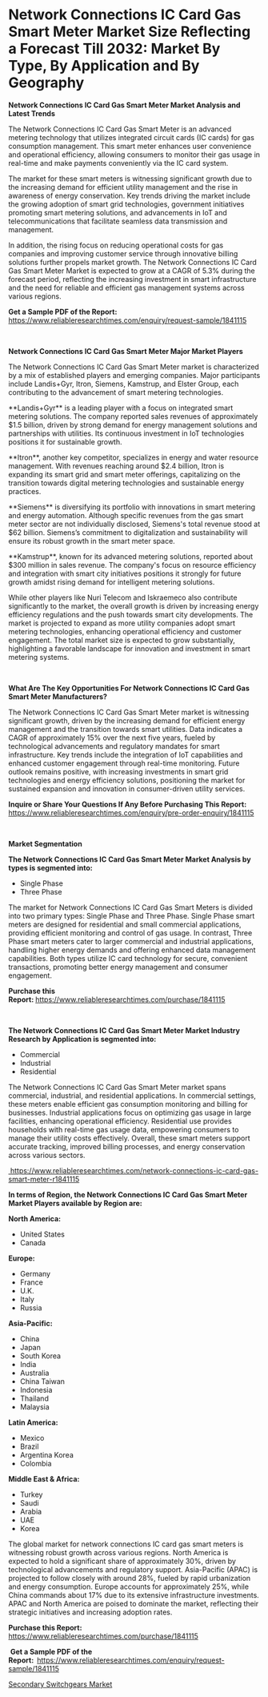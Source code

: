 <p><h1>Network Connections IC Card Gas Smart Meter Market Size Reflecting a Forecast Till 2032: Market By Type, By Application and By Geography</h1></p><p><strong>Network Connections IC Card Gas Smart Meter Market Analysis and Latest Trends</strong></p>
<p><p>The Network Connections IC Card Gas Smart Meter is an advanced metering technology that utilizes integrated circuit cards (IC cards) for gas consumption management. This smart meter enhances user convenience and operational efficiency, allowing consumers to monitor their gas usage in real-time and make payments conveniently via the IC card system. </p><p>The market for these smart meters is witnessing significant growth due to the increasing demand for efficient utility management and the rise in awareness of energy conservation. Key trends driving the market include the growing adoption of smart grid technologies, government initiatives promoting smart metering solutions, and advancements in IoT and telecommunications that facilitate seamless data transmission and management. </p><p>In addition, the rising focus on reducing operational costs for gas companies and improving customer service through innovative billing solutions further propels market growth. The Network Connections IC Card Gas Smart Meter Market is expected to grow at a CAGR of 5.3% during the forecast period, reflecting the increasing investment in smart infrastructure and the need for reliable and efficient gas management systems across various regions.</p></p>
<p><strong>Get a Sample PDF of the Report:&nbsp;</strong> <a href="https://www.reliableresearchtimes.com/enquiry/request-sample/1841115?utm_campaign=3313&utm_medium=2&utm_source=Github&utm_content=ia&utm_term=12042025&utm_id=network-connections-ic-card-gas-smart-meter">https://www.reliableresearchtimes.com/enquiry/request-sample/1841115</a></p>
<p>&nbsp;</p>
<p><strong>Network Connections IC Card Gas Smart Meter Major Market Players</strong></p>
<p><p>The Network Connections IC Card Gas Smart Meter market is characterized by a mix of established players and emerging companies. Major participants include Landis+Gyr, Itron, Siemens, Kamstrup, and Elster Group, each contributing to the advancement of smart metering technologies.</p><p>**Landis+Gyr** is a leading player with a focus on integrated smart metering solutions. The company reported sales revenues of approximately $1.5 billion, driven by strong demand for energy management solutions and partnerships with utilities. Its continuous investment in IoT technologies positions it for sustainable growth.</p><p>**Itron**, another key competitor, specializes in energy and water resource management. With revenues reaching around $2.4 billion, Itron is expanding its smart grid and smart meter offerings, capitalizing on the transition towards digital metering technologies and sustainable energy practices.</p><p>**Siemens** is diversifying its portfolio with innovations in smart metering and energy automation. Although specific revenues from the gas smart meter sector are not individually disclosed, Siemens's total revenue stood at $62 billion. Siemens’s commitment to digitalization and sustainability will ensure its robust growth in the smart meter space.</p><p>**Kamstrup**, known for its advanced metering solutions, reported about $300 million in sales revenue. The company's focus on resource efficiency and integration with smart city initiatives positions it strongly for future growth amidst rising demand for intelligent metering solutions.</p><p>While other players like Nuri Telecom and Iskraemeco also contribute significantly to the market, the overall growth is driven by increasing energy efficiency regulations and the push towards smart city developments. The market is projected to expand as more utility companies adopt smart metering technologies, enhancing operational efficiency and customer engagement. The total market size is expected to grow substantially, highlighting a favorable landscape for innovation and investment in smart metering systems.</p></p>
<p>&nbsp;</p>
<p><strong>What Are The Key Opportunities For Network Connections IC Card Gas Smart Meter Manufacturers?</strong></p>
<p><p>The Network Connections IC Card Gas Smart Meter market is witnessing significant growth, driven by the increasing demand for efficient energy management and the transition towards smart utilities. Data indicates a CAGR of approximately 15% over the next five years, fueled by technological advancements and regulatory mandates for smart infrastructure. Key trends include the integration of IoT capabilities and enhanced customer engagement through real-time monitoring. Future outlook remains positive, with increasing investments in smart grid technologies and energy efficiency solutions, positioning the market for sustained expansion and innovation in consumer-driven utility services.</p></p>
<p><strong>Inquire or Share Your Questions If Any Before Purchasing This Report:</strong> <a href="https://www.reliableresearchtimes.com/enquiry/pre-order-enquiry/1841115?utm_campaign=3313&utm_medium=2&utm_source=Github&utm_content=ia&utm_term=12042025&utm_id=network-connections-ic-card-gas-smart-meter">https://www.reliableresearchtimes.com/enquiry/pre-order-enquiry/1841115</a></p>
<p>&nbsp;</p>
<p><strong>Market Segmentation</strong></p>
<p><strong>The Network Connections IC Card Gas Smart Meter Market Analysis by types is segmented into:</strong></p>
<p><ul><li>Single Phase</li><li>Three Phase</li></ul></p>
<p><p>The market for Network Connections IC Card Gas Smart Meters is divided into two primary types: Single Phase and Three Phase. Single Phase smart meters are designed for residential and small commercial applications, providing efficient monitoring and control of gas usage. In contrast, Three Phase smart meters cater to larger commercial and industrial applications, handling higher energy demands and offering enhanced data management capabilities. Both types utilize IC card technology for secure, convenient transactions, promoting better energy management and consumer engagement.</p></p>
<p><strong>Purchase this Report:&nbsp;</strong><a href="https://www.reliableresearchtimes.com/purchase/1841115?utm_campaign=3313&utm_medium=2&utm_source=Github&utm_content=ia&utm_term=12042025&utm_id=network-connections-ic-card-gas-smart-meter">https://www.reliableresearchtimes.com/purchase/1841115</a></p>
<p>&nbsp;</p>
<p><strong>The Network Connections IC Card Gas Smart Meter Market Industry Research by Application is segmented into:</strong></p>
<p><ul><li>Commercial</li><li>Industrial</li><li>Residential</li></ul></p>
<p><p>The Network Connections IC Card Gas Smart Meter market spans commercial, industrial, and residential applications. In commercial settings, these meters enable efficient gas consumption monitoring and billing for businesses. Industrial applications focus on optimizing gas usage in large facilities, enhancing operational efficiency. Residential use provides households with real-time gas usage data, empowering consumers to manage their utility costs effectively. Overall, these smart meters support accurate tracking, improved billing processes, and energy conservation across various sectors.</p></p>
<p><a href="https://www.reliableresearchtimes.com/network-connections-ic-card-gas-smart-meter-r1841115?utm_campaign=3313&utm_medium=2&utm_source=Github&utm_content=ia&utm_term=12042025&utm_id=network-connections-ic-card-gas-smart-meter">&nbsp;https://www.reliableresearchtimes.com/network-connections-ic-card-gas-smart-meter-r1841115</a></p>
<p><strong>In terms of Region, the Network Connections IC Card Gas Smart Meter Market Players available by Region are:</strong></p>
<p>
    <p> <strong> North America: </strong>
        <ul>
            <li>United States</li>
            <li>Canada</li>
        </ul>
        </p> 
    <p> <strong> Europe: </strong>
        <ul>
            <li>Germany</li>
            <li>France</li>
            <li>U.K.</li>
            <li>Italy</li>
            <li>Russia</li>
        </ul>
        </p> 
    <p> <strong> Asia-Pacific: </strong>
        <ul>
            <li>China</li>
            <li>Japan</li>
            <li>South Korea</li>
            <li>India</li>
            <li>Australia</li>
            <li>China Taiwan</li>
            <li>Indonesia</li>
            <li>Thailand</li>
            <li>Malaysia</li>
        </ul>
        </p> 
    <p> <strong> Latin America: </strong>
        <ul>
            <li>Mexico</li>
            <li>Brazil</li>
            <li>Argentina Korea</li>
            <li>Colombia</li>
        </ul>
        </p> 
    <p> <strong> Middle East & Africa: </strong>
        <ul>
            <li>Turkey</li>
            <li>Saudi</li>
            <li>Arabia</li>
            <li>UAE</li>
            <li>Korea</li>
        </ul>
    </p>
    </p>
<p><p>The global market for network connections IC card gas smart meters is witnessing robust growth across various regions. North America is expected to hold a significant share of approximately 30%, driven by technological advancements and regulatory support. Asia-Pacific (APAC) is projected to follow closely with around 28%, fueled by rapid urbanization and energy consumption. Europe accounts for approximately 25%, while China commands about 17% due to its extensive infrastructure investments. APAC and North America are poised to dominate the market, reflecting their strategic initiatives and increasing adoption rates.</p></p>
<p><strong>Purchase this Report: </strong><a href="https://www.reliableresearchtimes.com/purchase/1841115?utm_campaign=3313&utm_medium=2&utm_source=Github&utm_content=ia&utm_term=12042025&utm_id=network-connections-ic-card-gas-smart-meter">https://www.reliableresearchtimes.com/purchase/1841115</a></p>
<p>&nbsp;<strong>Get a Sample PDF of the Report:&nbsp;&nbsp;</strong><a href="https://www.reliableresearchtimes.com/enquiry/request-sample/1841115?utm_campaign=3313&utm_medium=2&utm_source=Github&utm_content=ia&utm_term=12042025&utm_id=network-connections-ic-card-gas-smart-meter">https://www.reliableresearchtimes.com/enquiry/request-sample/1841115</a></p>
<p><strong></strong></p>
<p><p><a href="https://github.com/sleeprudantf/Market-Research-Report-List-1/blob/main/secondary-switchgears-market.md?utm_campaign=3313&utm_medium=2&utm_source=Github&utm_content=ia&utm_term=12042025&utm_id=network-connections-ic-card-gas-smart-meter">Secondary Switchgears Market</a></p></p>